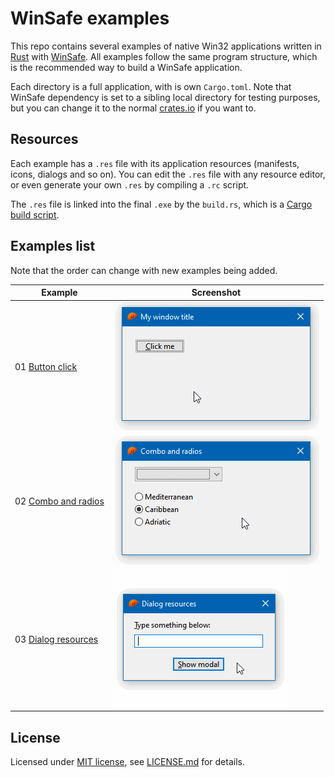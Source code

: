 # WinSafe examples

This repo contains several examples of native Win32 applications written in [Rust](https://www.rust-lang.org) with [WinSafe](https://crates.io/crates/winsafe). All examples follow the same program structure, which is the recommended way to build a WinSafe application.

Each directory is a full application, with is own `Cargo.toml`. Note that WinSafe dependency is set to a sibling local directory for testing purposes, but you can change it to the normal [crates.io](https://crates.io/crates/winsafe) if you want to.

## Resources

Each example has a `.res` file with its application resources (manifests, icons, dialogs and so on). You can edit the `.res` file with any resource editor, or even generate your own `.res` by compiling a `.rc` script.

The `.res` file is linked into the final `.exe` by the `build.rs`, which is a [Cargo build script](https://doc.rust-lang.org/cargo/reference/build-scripts.html).

## Examples list

Note that the order can change with new examples being added.

| Example | Screenshot |
| - | - |
| 01 [Button click](01_button_click/) | ![Example 01](01_button_click/screen.gif) |
| 02 [Combo and radios](02_combo_and_radios/) | ![Example 02](02_combo_and_radios/screen.gif) |
| 03 [Dialog resources](03_dialog_resources/) | ![Example 03](03_dialog_resources/screen.gif) |

## License

Licensed under [MIT license](https://opensource.org/licenses/MIT), see [LICENSE.md](LICENSE.md) for details.
